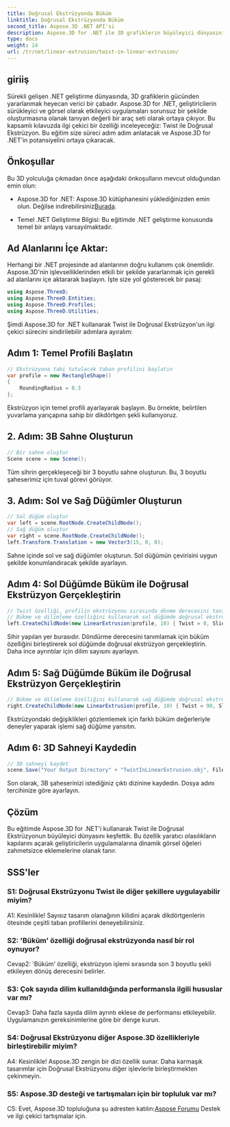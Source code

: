 ```yaml
---
title: Doğrusal Ekstrüzyonda Büküm
linktitle: Doğrusal Ekstrüzyonda Büküm
second_title: Aspose.3D .NET API'si
description: Aspose.3D for .NET ile 3D grafiklerin büyüleyici dünyasını keşfedin. Twist ile Doğrusal Ekstrüzyonu adım adım öğrenin.
type: docs
weight: 14
url: /tr/net/linear-extrusion/twist-in-linear-extrusion/
---
```

## giriiş

Sürekli gelişen .NET geliştirme dünyasında, 3D grafiklerin gücünden yararlanmak heyecan verici bir çabadır. Aspose.3D for .NET, geliştiricilerin sürükleyici ve görsel olarak etkileyici uygulamaları sorunsuz bir şekilde oluşturmasına olanak tanıyan değerli bir araç seti olarak ortaya çıkıyor. Bu kapsamlı kılavuzda ilgi çekici bir özelliği inceleyeceğiz: Twist ile Doğrusal Ekstrüzyon. Bu eğitim size süreci adım adım anlatacak ve Aspose.3D for .NET'in potansiyelini ortaya çıkaracak.

## Önkoşullar

Bu 3D yolculuğa çıkmadan önce aşağıdaki önkoşulların mevcut olduğundan emin olun:

-  Aspose.3D for .NET: Aspose.3D kütüphanesini yüklediğinizden emin olun. Değilse indirebilirsiniz[Burada](https://releases.aspose.com/3d/net/).

- Temel .NET Geliştirme Bilgisi: Bu eğitimde .NET geliştirme konusunda temel bir anlayış varsayılmaktadır.

## Ad Alanlarını İçe Aktar:

Herhangi bir .NET projesinde ad alanlarının doğru kullanımı çok önemlidir. Aspose.3D'nin işlevselliklerinden etkili bir şekilde yararlanmak için gerekli ad alanlarını içe aktararak başlayın. İşte size yol gösterecek bir pasaj:

```csharp
using Aspose.ThreeD;
using Aspose.ThreeD.Entities;
using Aspose.ThreeD.Profiles;
using Aspose.ThreeD.Utilities;
```

Şimdi Aspose.3D for .NET kullanarak Twist ile Doğrusal Ekstrüzyon'un ilgi çekici sürecini sindirilebilir adımlara ayıralım:

## Adım 1: Temel Profili Başlatın

```csharp
// Ekstrüzyona tabi tutulacak taban profilini başlatın
var profile = new RectangleShape()
{
    RoundingRadius = 0.3
};
```

Ekstrüzyon için temel profili ayarlayarak başlayın. Bu örnekte, belirtilen yuvarlama yarıçapına sahip bir dikdörtgen şekli kullanıyoruz.

## 2. Adım: 3B Sahne Oluşturun

```csharp
// Bir sahne oluştur
Scene scene = new Scene();
```

Tüm sihrin gerçekleşeceği bir 3 boyutlu sahne oluşturun. Bu, 3 boyutlu şaheserimiz için tuval görevi görüyor.

## 3. Adım: Sol ve Sağ Düğümler Oluşturun

```csharp
// Sol düğüm oluştur
var left = scene.RootNode.CreateChildNode();
// Sağ düğüm oluştur
var right = scene.RootNode.CreateChildNode();
left.Transform.Translation = new Vector3(15, 0, 0);
```

Sahne içinde sol ve sağ düğümler oluşturun. Sol düğümün çevirisini uygun şekilde konumlandıracak şekilde ayarlayın.

## Adım 4: Sol Düğümde Büküm ile Doğrusal Ekstrüzyon Gerçekleştirin

```csharp
// Twist özelliği, profilin ekstrüzyonu sırasında dönme derecesini tanımlar
// Bükme ve dilimleme özelliğini kullanarak sol düğümde doğrusal ekstrüzyon gerçekleştirin
left.CreateChildNode(new LinearExtrusion(profile, 10) { Twist = 0, Slices = 100 });
```

Sihir yapılan yer burasıdır. Döndürme derecesini tanımlamak için büküm özelliğini birleştirerek sol düğümde doğrusal ekstrüzyon gerçekleştirin. Daha ince ayrıntılar için dilim sayısını ayarlayın.

## Adım 5: Sağ Düğümde Büküm ile Doğrusal Ekstrüzyon Gerçekleştirin

```csharp
// Bükme ve dilimleme özelliğini kullanarak sağ düğümde doğrusal ekstrüzyon gerçekleştirin
right.CreateChildNode(new LinearExtrusion(profile, 10) { Twist = 90, Slices = 100 });
```

Ekstrüzyondaki değişiklikleri gözlemlemek için farklı büküm değerleriyle deneyler yaparak işlemi sağ düğüme yansıtın.

## Adım 6: 3D Sahneyi Kaydedin

```csharp
// 3D sahneyi kaydet
scene.Save("Your Output Directory" + "TwistInLinearExtrusion.obj", FileFormat.WavefrontOBJ);
```

Son olarak, 3B şaheserinizi istediğiniz çıktı dizinine kaydedin. Dosya adını tercihinize göre ayarlayın.

## Çözüm

Bu eğitimde Aspose.3D for .NET'i kullanarak Twist ile Doğrusal Ekstrüzyonun büyüleyici dünyasını keşfettik. Bu özellik yaratıcı olasılıkların kapılarını açarak geliştiricilerin uygulamalarına dinamik görsel öğeleri zahmetsizce eklemelerine olanak tanır.

## SSS'ler

### S1: Doğrusal Ekstrüzyonu Twist ile diğer şekillere uygulayabilir miyim?

A1: Kesinlikle! Sayısız tasarım olanağının kilidini açarak dikdörtgenlerin ötesinde çeşitli taban profillerini deneyebilirsiniz.

### S2: 'Büküm' özelliği doğrusal ekstrüzyonda nasıl bir rol oynuyor?

Cevap2: 'Büküm' özelliği, ekstrüzyon işlemi sırasında son 3 boyutlu şekli etkileyen dönüş derecesini belirler.

### S3: Çok sayıda dilim kullanıldığında performansla ilgili hususlar var mı?

Cevap3: Daha fazla sayıda dilim ayrıntı eklese de performansı etkileyebilir. Uygulamanızın gereksinimlerine göre bir denge kurun.

### S4: Doğrusal Ekstrüzyonu diğer Aspose.3D özellikleriyle birleştirebilir miyim?

A4: Kesinlikle! Aspose.3D zengin bir dizi özellik sunar. Daha karmaşık tasarımlar için Doğrusal Ekstrüzyonu diğer işlevlerle birleştirmekten çekinmeyin.

### S5: Aspose.3D desteği ve tartışmaları için bir topluluk var mı?

 C5: Evet, Aspose.3D topluluğuna şu adresten katılın:[Aspose Forumu](https://forum.aspose.com/c/3d/18) Destek ve ilgi çekici tartışmalar için.